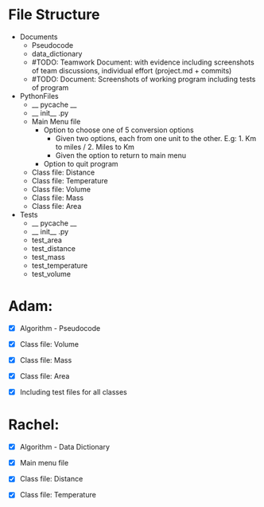 # File Structure

- Documents
  - Pseudocode
  - data_dictionary
  - #TODO: Teamwork Document: with evidence including screenshots of team discussions, individual effort (project.md + commits)
  - #TODO: Document: Screenshots of working program including tests of program
- PythonFiles
  - __ pycache __
  - __ init__ .py
  - Main Menu file
    - Option to choose one of 5 conversion options
      - Given two options, each from one unit to the other. E.g: 1. Km to miles / 2. Miles to Km
      - Given the option to return to main menu
    - Option to quit program
  - Class file: Distance
  - Class file: Temperature
  - Class file: Volume
  - Class file: Mass
  - Class file: Area
- Tests
  - __ pycache __
  - __ init__ .py
  - test_area
  - test_distance
  - test_mass
  - test_temperature
  - test_volume
  



# Adam:

- [x] Algorithm - Pseudocode
- [x] Class file: Volume 
- [x] Class file: Mass
- [x] Class file: Area
- [x] Including test files for all classes


# Rachel:

- [x] Algorithm - Data Dictionary
- [x] Main menu file
- [x] Class file: Distance
- [x] Class file: Temperature

